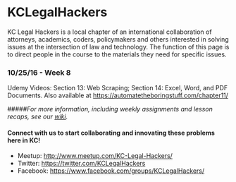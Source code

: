 # KCLegalHackers

KC Legal Hackers is a local chapter of an international collaboration of attorneys, academics, coders, policymakers and others interested in solving issues at the intersection of law and technology. The function of this page is to direct people in the course to the materials they need for specific issues.

### 10/25/16 - Week 8
Udemy Videos: Section 13: Web Scraping; Section 14: Excel, Word, and PDF Documents. Also available at https://automatetheboringstuff.com/chapter11/

#####*For more information, including weekly assignments and lesson recaps, see our [wiki](https://github.com/KCLegalHackers/CodingForLawyers/wiki).*


#### Connect with us to start collaborating and innovating these problems here in KC!
* Meetup: http://www.meetup.com/KC-Legal-Hackers/
* Twitter: https://twitter.com/KCLegalHackers
* Facebook: https://www.facebook.com/groups/KCLegalHackers/
